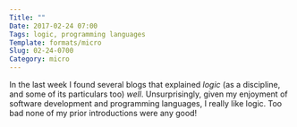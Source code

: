 ```yaml
---
Title: ""
Date: 2017-02-24 07:00
Tags: logic, programming languages
Template: formats/micro
Slug: 02-24-0700
Category: micro
---
```


In the last week I found several blogs that explained _logic_ (as a discipline, and some of its particulars too) *well*. Unsurprisingly, given my enjoyment of software development and programming languages, I really like logic. Too bad none of my prior introductions were any good!
